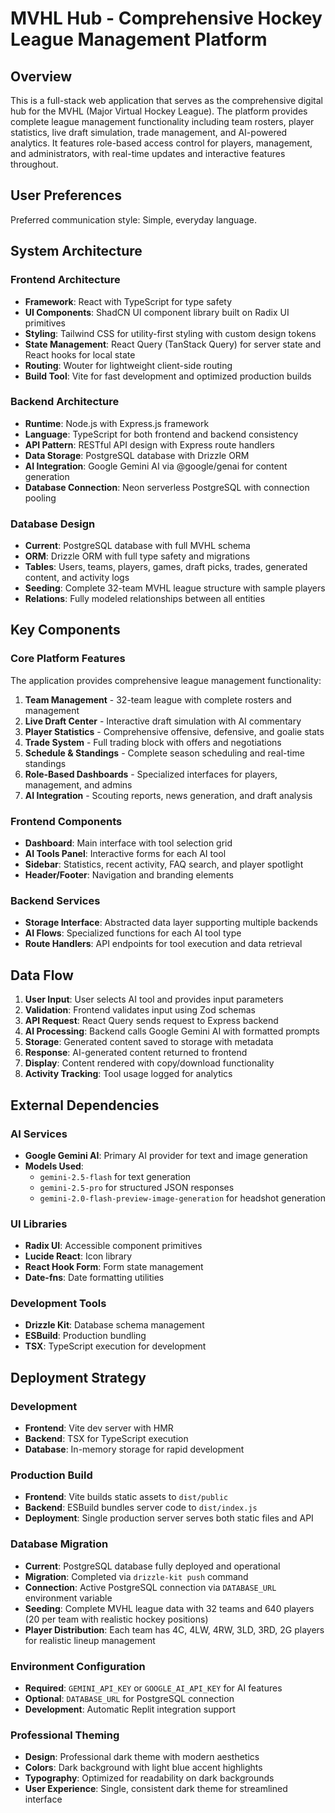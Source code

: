 # MVHL Hub - Comprehensive Hockey League Management Platform

## Overview

This is a full-stack web application that serves as the comprehensive digital hub for the MVHL (Major Virtual Hockey League). The platform provides complete league management functionality including team rosters, player statistics, live draft simulation, trade management, and AI-powered analytics. It features role-based access control for players, management, and administrators, with real-time updates and interactive features throughout.

## User Preferences

Preferred communication style: Simple, everyday language.

## System Architecture

### Frontend Architecture
- **Framework**: React with TypeScript for type safety
- **UI Components**: ShadCN UI component library built on Radix UI primitives
- **Styling**: Tailwind CSS for utility-first styling with custom design tokens
- **State Management**: React Query (TanStack Query) for server state and React hooks for local state
- **Routing**: Wouter for lightweight client-side routing
- **Build Tool**: Vite for fast development and optimized production builds

### Backend Architecture
- **Runtime**: Node.js with Express.js framework
- **Language**: TypeScript for both frontend and backend consistency
- **API Pattern**: RESTful API design with Express route handlers
- **Data Storage**: PostgreSQL database with Drizzle ORM
- **AI Integration**: Google Gemini AI via @google/genai for content generation
- **Database Connection**: Neon serverless PostgreSQL with connection pooling

### Database Design
- **Current**: PostgreSQL database with full MVHL schema
- **ORM**: Drizzle ORM with full type safety and migrations
- **Tables**: Users, teams, players, games, draft picks, trades, generated content, and activity logs
- **Seeding**: Complete 32-team MVHL league structure with sample players
- **Relations**: Fully modeled relationships between all entities

## Key Components

### Core Platform Features
The application provides comprehensive league management functionality:
1. **Team Management** - 32-team league with complete rosters and management
2. **Live Draft Center** - Interactive draft simulation with AI commentary
3. **Player Statistics** - Comprehensive offensive, defensive, and goalie stats
4. **Trade System** - Full trading block with offers and negotiations
5. **Schedule & Standings** - Complete season scheduling and real-time standings
6. **Role-Based Dashboards** - Specialized interfaces for players, management, and admins
7. **AI Integration** - Scouting reports, news generation, and draft analysis

### Frontend Components
- **Dashboard**: Main interface with tool selection grid
- **AI Tools Panel**: Interactive forms for each AI tool
- **Sidebar**: Statistics, recent activity, FAQ search, and player spotlight
- **Header/Footer**: Navigation and branding elements

### Backend Services
- **Storage Interface**: Abstracted data layer supporting multiple backends
- **AI Flows**: Specialized functions for each AI tool type
- **Route Handlers**: API endpoints for tool execution and data retrieval

## Data Flow

1. **User Input**: User selects AI tool and provides input parameters
2. **Validation**: Frontend validates input using Zod schemas
3. **API Request**: React Query sends request to Express backend
4. **AI Processing**: Backend calls Google Gemini AI with formatted prompts
5. **Storage**: Generated content saved to storage with metadata
6. **Response**: AI-generated content returned to frontend
7. **Display**: Content rendered with copy/download functionality
8. **Activity Tracking**: Tool usage logged for analytics

## External Dependencies

### AI Services
- **Google Gemini AI**: Primary AI provider for text and image generation
- **Models Used**: 
  - `gemini-2.5-flash` for text generation
  - `gemini-2.5-pro` for structured JSON responses
  - `gemini-2.0-flash-preview-image-generation` for headshot generation

### UI Libraries
- **Radix UI**: Accessible component primitives
- **Lucide React**: Icon library
- **React Hook Form**: Form state management
- **Date-fns**: Date formatting utilities

### Development Tools
- **Drizzle Kit**: Database schema management
- **ESBuild**: Production bundling
- **TSX**: TypeScript execution for development

## Deployment Strategy

### Development
- **Frontend**: Vite dev server with HMR
- **Backend**: TSX for TypeScript execution
- **Database**: In-memory storage for rapid development

### Production Build
- **Frontend**: Vite builds static assets to `dist/public`
- **Backend**: ESBuild bundles server code to `dist/index.js`
- **Deployment**: Single production server serves both static files and API

### Database Migration
- **Current**: PostgreSQL database fully deployed and operational
- **Migration**: Completed via `drizzle-kit push` command
- **Connection**: Active PostgreSQL connection via `DATABASE_URL` environment variable
- **Seeding**: Complete MVHL league data with 32 teams and 640 players (20 per team with realistic hockey positions)
- **Player Distribution**: Each team has 4C, 4LW, 4RW, 3LD, 3RD, 2G players for realistic lineup management

### Environment Configuration
- **Required**: `GEMINI_API_KEY` or `GOOGLE_AI_API_KEY` for AI features
- **Optional**: `DATABASE_URL` for PostgreSQL connection
- **Development**: Automatic Replit integration support

### Professional Theming
- **Design**: Professional dark theme with modern aesthetics
- **Colors**: Dark background with light blue accent highlights
- **Typography**: Optimized for readability on dark backgrounds
- **User Experience**: Single, consistent dark theme for streamlined interface